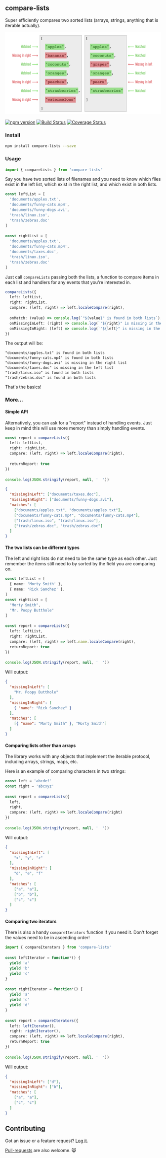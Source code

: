 ## compare-lists

Super efficiently compares two sorted lists (arrays, strings, anything that is iterable actually).


<center>
	<img src="https://raw.githubusercontent.com/codeandcats/compare-lists/master/img/visualisation.png" />
</center>

[![npm version](https://badge.fury.io/js/compare-lists.svg)](https://badge.fury.io/js/compare-lists)
[![Build Status](https://travis-ci.org/codeandcats/compare-lists.svg?branch=master)](https://travis-ci.org/codeandcats/compare-lists)
[![Coverage Status](https://coveralls.io/repos/github/codeandcats/compare-lists/badge.svg?branch=master)](https://coveralls.io/github/codeandcats/compare-lists?branch=master)


### Install
```sh
npm install compare-lists --save
```


### Usage
```typescript
import { compareLists } from 'compare-lists'
```

Say you have two sorted lists of filenames and you need to know which files exist in the left list, which exist in the right list, and which exist in both lists.

```typescript
const leftList = [
  'documents/apples.txt',
  'documents/funny-cats.mp4',
  'documents/funny-dogs.avi',
  'trash/linux.iso',
  'trash/zebras.doc'
]

const rightList = [
  'documents/apples.txt',
  'documents/funny-cats.mp4',
  'documents/taxes.doc',
  'trash/linux.iso',
  'trash/zebras.doc'
]
```

Just call `compareLists` passing both the lists, a function to compare items in each list and handlers for any events that you're interested in.

```typescript
compareLists({
  left: leftList,
  right: rightList,
  compare: (left, right) => left.localeCompare(right),

  onMatch: (value) => console.log(`"${value}" is found in both lists`),
  onMissingInLeft: (right) => console.log(`"${right}" is missing in the left list`),
  onMissingInRight: (left) => console.log(`"${left}" is missing in the right list`)
})
```

The output will be:

```
"documents/apples.txt" is found in both lists
"documents/funny-cats.mp4" is found in both lists
"documents/funny-dogs.avi" is missing in the right list
"documents/taxes.doc" is missing in the left list
"trash/linux.iso" is found in both lists
"trash/zebras.doc" is found in both lists
```

That's the basics!

### More...

#### Simple API

Alternatively, you can ask for a "report" instead of handling events. Just keep in mind this will use more memory than simply handling events.

```typescript
const report = compareLists({
  left: leftList,
  right: rightList,
  compare: (left, right) => left.localeCompare(right),

  returnReport: true
})

console.log(JSON.stringify(report, null, '  '))
```

```json
{
  "missingInLeft": ["documents/taxes.doc"],
  "missingInRight": ["documents/funny-dogs.avi"],
  "matches": [
    ["documents/apples.txt", "documents/apples.txt"],
    ["documents/funny-cats.mp4", "documents/funny-cats.mp4"],
    ["trash/linux.iso", "trash/linux.iso"],
    ["trash/zebras.doc", "trash/zebras.doc"]
  ]
}
```

#### The two lists can be different types

The left and right lists do not need to be the same type as each other. Just remember the items still need to by sorted by the field you are comparing on.

```typescript
const leftList = [
  { name: 'Morty Smith' },
  { name: 'Rick Sanchez' },
]
const rightList = [
  "Morty Smith",
  "Mr. Poopy Butthole"
]

const report = compareLists({
  left: leftList,
  right: rightList,
  compare: (left, right) => left.name.localeCompare(right),
  returnReport: true
})

console.log(JSON.stringify(report, null, '  '))
```

Will output:

```json
{
  "missingInLeft": [
    "Mr. Poopy Butthole"
  ],
  "missingInRight": [
    { "name": "Rick Sanchez" }
  ],
  "matches": [
    [{ "name": "Morty Smith" }, "Morty Smith"]
  ]
}
```

#### Comparing lists other than arrays
The library works with any objects that implement the iterable protocol, including arrays, strings, maps, etc.

Here is an example of comparing characters in two strings:

```typescript
const left = 'abcdef'
const right = 'abcxyz'

const report = compareLists({
  left,
  right,
  compare: (left, right) => left.localeCompare(right)
})

console.log(JSON.stringify(report, null, '  '))
```

Will output:

```json
{
  "missingInLeft": [
    "x", "y", "z"
  ],
  "missingInRight": [
    "d", "e", "f"
  ],
  "matches": [
    ["a", "a"],
    ["b", "b"],
    ["c", "c"]
  ]
}
```

#### Comparing two iterators
There is also a handy `compareIterators` function if you need it.
Don't forget the values need to be in ascending order!

```typescript
import { compareIterators } from 'compare-lists'

const leftIterator = function*() {
  yield 'a'
  yield 'b'
  yield 'c'
}

const rightIterator = function*() {
  yield 'a'
  yield 'c'
  yield 'd'
}

const report = compareIterators({
  left: leftIterator(),
  right: rightIterator(),
  compare: (left, right) => left.localeCompare(right),
  returnReport: true
})

console.log(JSON.stringify(report, null, '  '))
```

Will output:

```json
{
  "missingInLeft": ["d"],
  "missingInRight": ["b"],
  "matches": [
    ["a", "a"],
    ["c", "c"]
  ]
}
```


## Contributing
Got an issue or a feature request? [Log it](https://github.com/codeandcats/compare-lists/issues).

[Pull-requests](https://github.com/codeandcats/compare-lists/pulls) are also welcome. 😸
